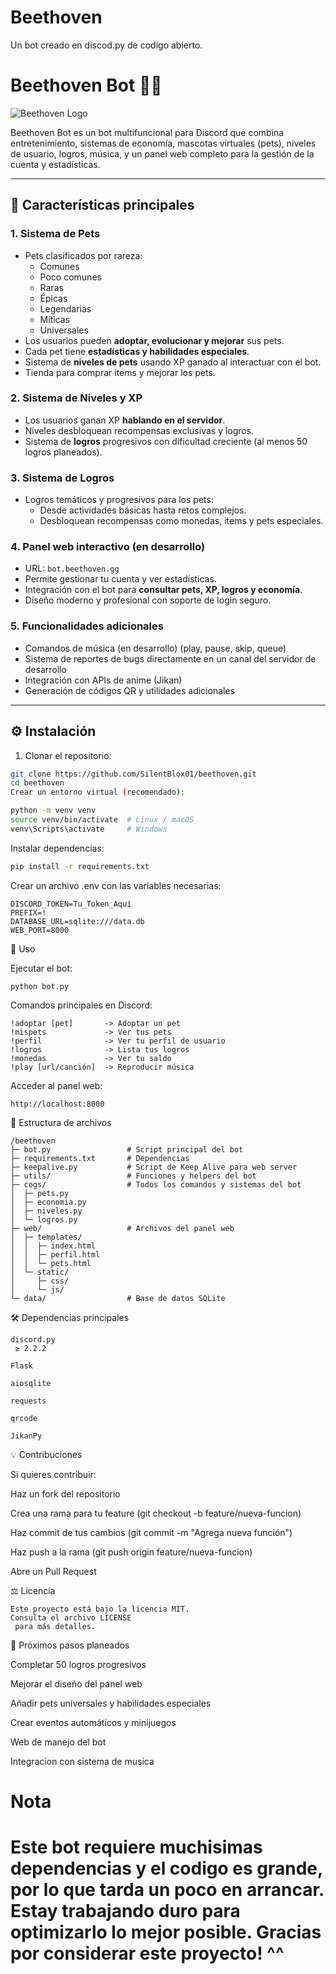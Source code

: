# Beethoven
Un bot creado en discod.py de codigo abierto.

# Beethoven Bot 🎵🐾

![Beethoven Logo](https://cdn.discordapp.com/banners/872866276232540190/14da5680b5231ad6eb1d7f5b40cf3889.png?size=1024)  

Beethoven Bot es un bot multifuncional para Discord que combina entretenimiento, sistemas de economía, mascotas virtuales (pets), niveles de usuario, logros, música, y un panel web completo para la gestión de la cuenta y estadísticas.

---

## 🌟 Características principales

### 1. Sistema de **Pets**
- Pets clasificados por rareza:
  - Comunes
  - Poco comunes
  - Raras
  - Épicas
  - Legendarias
  - Míticas
  - Universales
- Los usuarios pueden **adoptar, evolucionar y mejorar** sus pets.
- Cada pet tiene **estadísticas y habilidades especiales**.
- Sistema de **niveles de pets** usando XP ganado al interactuar con el bot.
- Tienda para comprar items y mejorar los pets.


### 2. Sistema de **Niveles y XP**
- Los usuarios ganan XP **hablando en el servidor**.
- Niveles desbloquean recompensas exclusivas y logros.
- Sistema de **logros** progresivos con dificultad creciente (al menos 50 logros planeados).

### 3. Sistema de **Logros**
- Logros temáticos y progresivos para los pets:
  - Desde actividades básicas hasta retos complejos.
  - Desbloquean recompensas como monedas, items y pets especiales.

### 4. Panel web interactivo (en desarrollo)
- URL: `bot.beethoven.gg`  
- Permite gestionar tu cuenta y ver estadísticas.
- Integración con el bot para **consultar pets, XP, logros y economía**.
- Diseño moderno y profesional con soporte de login seguro.

### 5. Funcionalidades adicionales
- Comandos de música (en desarrollo) (play, pause, skip, queue)
- Sistema de reportes de bugs directamente en un canal del servidor de desarrollo
- Integración con APIs de anime (Jikan)
- Generación de códigos QR y utilidades adicionales

---

## ⚙️ Instalación

1. Clonar el repositorio:
```bash
git clone https://github.com/SilentBlox01/beethoven.git
cd beethoven
Crear un entorno virtual (recomendado):

python -m venv venv
source venv/bin/activate  # Linux / macOS
venv\Scripts\activate     # Windows
```

Instalar dependencias:

```bash
pip install -r requirements.txt
```

Crear un archivo .env con las variables necesarias:

```
DISCORD_TOKEN=Tu_Token_Aquí
PREFIX=!
DATABASE_URL=sqlite:///data.db
WEB_PORT=8000
```

🚀 Uso

Ejecutar el bot:

```
python bot.py
```

Comandos principales en Discord:

```
!adoptar [pet]       -> Adoptar un pet
!mispets             -> Ver tus pets
!perfil              -> Ver tu perfil de usuario
!logros              -> Lista tus logros
!monedas             -> Ver tu saldo
!play [url/canción]  -> Reproducir música
```

Acceder al panel web:

```
http://localhost:8000
```

📁 Estructura de archivos
```
/beethoven
├─ bot.py                 # Script principal del bot
├─ requirements.txt       # Dependencias
├─ keepalive.py           # Script de Keep Alive para web server
├─ utils/                 # Funciones y helpers del bot
├─ cogs/                  # Todos los comandos y sistemas del bot
│  ├─ pets.py
│  ├─ economia.py
│  ├─ niveles.py
│  └─ logros.py
├─ web/                   # Archivos del panel web
│  ├─ templates/
│  │  ├─ index.html
│  │  ├─ perfil.html
│  │  └─ pets.html
│  └─ static/
│     ├─ css/
│     └─ js/
└─ data/                  # Base de datos SQLite
```

🛠️ Dependencias principales
```
discord.py
 ≥ 2.2.2

Flask

aiosqlite

requests

qrcode

JikanPy
```

💡 Contribuciones

Si quieres contribuir:

Haz un fork del repositorio

Crea una rama para tu feature (git checkout -b feature/nueva-funcion)

Haz commit de tus cambios (git commit -m "Agrega nueva función")

Haz push a la rama (git push origin feature/nueva-funcion)

Abre un Pull Request

⚖️ Licencia
```
Este proyecto está bajo la licencia MIT.
Consulta el archivo LICENSE
 para más detalles.
```

🎯 Próximos pasos planeados

Completar 50 logros progresivos

Mejorar el diseño del panel web

Añadir pets universales y habilidades especiales

Crear eventos automáticos y minijuegos

Web de manejo del bot

Integracion con sistema de musica


# **Nota**
# Este bot requiere muchisimas dependencias y el codigo es grande, por lo que tarda un poco en arrancar. Estay trabajando duro para optimizarlo lo mejor posible. Gracias por considerar este proyecto! ^^